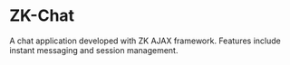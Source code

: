 ZK-Chat
=======

A chat application developed with ZK AJAX framework. Features include instant messaging and session management.
